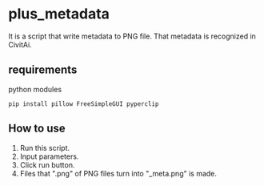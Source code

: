 # plus_metadata
It is a script that write metadata to PNG file. That metadata is recognized in CivitAi.
## requirements
python modules
```
pip install pillow FreeSimpleGUI pyperclip
```
## How to use
1. Run this script.
2. Input parameters.
3. Click run button.
4. Files that ".png" of PNG files turn into "_meta.png" is made.
